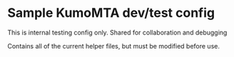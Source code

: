 # Sample KumoMTA dev/test config
This is internal testing config only.  Shared for collaboration and debugging

Contains all of the current helper files, but must be modified before use.


